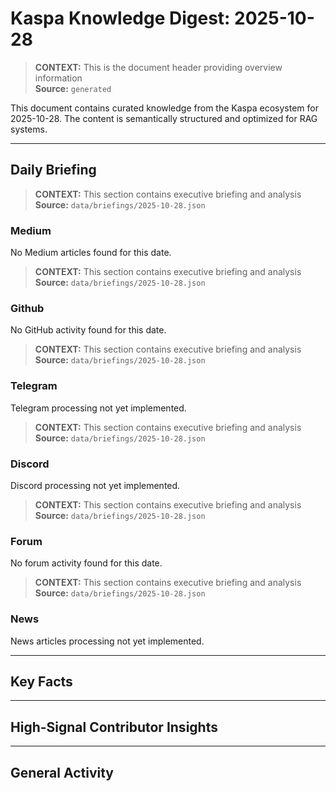 # Kaspa Knowledge Digest: 2025-10-28

> **CONTEXT:** This is the document header providing overview information  
> **Source:** `generated`

This document contains curated knowledge from the Kaspa ecosystem
for 2025-10-28. The content is semantically structured and optimized
for RAG systems.

---

## Daily Briefing

> **CONTEXT:** This section contains executive briefing and analysis  
> **Source:** `data/briefings/2025-10-28.json`

### Medium

No Medium articles found for this date.

> **CONTEXT:** This section contains executive briefing and analysis  
> **Source:** `data/briefings/2025-10-28.json`

### Github

No GitHub activity found for this date.

> **CONTEXT:** This section contains executive briefing and analysis  
> **Source:** `data/briefings/2025-10-28.json`

### Telegram

Telegram processing not yet implemented.

> **CONTEXT:** This section contains executive briefing and analysis  
> **Source:** `data/briefings/2025-10-28.json`

### Discord

Discord processing not yet implemented.

> **CONTEXT:** This section contains executive briefing and analysis  
> **Source:** `data/briefings/2025-10-28.json`

### Forum

No forum activity found for this date.

> **CONTEXT:** This section contains executive briefing and analysis  
> **Source:** `data/briefings/2025-10-28.json`

### News

News articles processing not yet implemented.

---

## Key Facts



---

## High-Signal Contributor Insights



---

## General Activity

